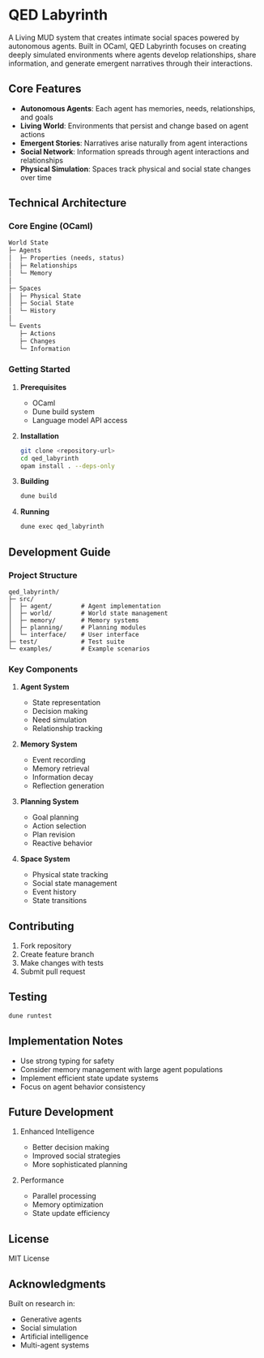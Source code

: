 # QED Labyrinth

A Living MUD system that creates intimate social spaces powered by autonomous agents. Built in OCaml, QED Labyrinth focuses on creating deeply simulated environments where agents develop relationships, share information, and generate emergent narratives through their interactions.

## Core Features

- **Autonomous Agents**: Each agent has memories, needs, relationships, and goals
- **Living World**: Environments that persist and change based on agent actions
- **Emergent Stories**: Narratives arise naturally from agent interactions
- **Social Network**: Information spreads through agent interactions and relationships
- **Physical Simulation**: Spaces track physical and social state changes over time

## Technical Architecture

### Core Engine (OCaml)

```ocaml
World State
├─ Agents
│  ├─ Properties (needs, status)
│  ├─ Relationships
│  └─ Memory
│
├─ Spaces
│  ├─ Physical State
│  ├─ Social State
│  └─ History
│
└─ Events
   ├─ Actions
   ├─ Changes
   └─ Information
```

### Getting Started

1. **Prerequisites**

   - OCaml
   - Dune build system
   - Language model API access

1. **Installation**

   ```bash
   git clone <repository-url>
   cd qed_labyrinth
   opam install . --deps-only
   ```

1. **Building**

   ```bash
   dune build
   ```

1. **Running**

   ```bash
   dune exec qed_labyrinth
   ```

## Development Guide

### Project Structure

```
qed_labyrinth/
├─ src/
│  ├─ agent/        # Agent implementation
│  ├─ world/        # World state management
│  ├─ memory/       # Memory systems
│  ├─ planning/     # Planning modules
│  └─ interface/    # User interface
├─ test/            # Test suite
└─ examples/        # Example scenarios
```

### Key Components

1. **Agent System**

   - State representation
   - Decision making
   - Need simulation
   - Relationship tracking

1. **Memory System**

   - Event recording
   - Memory retrieval
   - Information decay
   - Reflection generation

1. **Planning System**

   - Goal planning
   - Action selection
   - Plan revision
   - Reactive behavior

1. **Space System**

   - Physical state tracking
   - Social state management
   - Event history
   - State transitions

## Contributing

1. Fork repository
1. Create feature branch
1. Make changes with tests
1. Submit pull request

## Testing

```bash
dune runtest
```

## Implementation Notes

- Use strong typing for safety
- Consider memory management with large agent populations
- Implement efficient state update systems
- Focus on agent behavior consistency

## Future Development

1. Enhanced Intelligence

   - Better decision making
   - Improved social strategies
   - More sophisticated planning

1. Performance

   - Parallel processing
   - Memory optimization
   - State update efficiency

## License

MIT License

## Acknowledgments

Built on research in:

- Generative agents
- Social simulation
- Artificial intelligence
- Multi-agent systems
